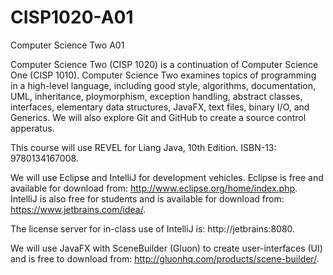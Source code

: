 # CISP1020-A01
Computer Science Two A01

Computer Science Two (CISP 1020) is a continuation of Computer Science One (CISP 1010). Computer Science Two examines topics of programming in a high-level language, including good style, algorithms, documentation, UML, inheritance, ploymorphism, exception handling, abstract classes, interfaces, elementary data structures, JavaFX, text files, binary I/O, and Generics. We will also explore Git and GitHub to create a source control apperatus.

This course will use REVEL for Liang Java, 10th Edition. ISBN-13: 9780134167008.

We will use Eclipse and IntelliJ for development vehicles. Eclipse is free and available for download from: http://www.eclipse.org/home/index.php. IntelliJ is also free for students and is available for download from: https://www.jetbrains.com/idea/.

The license server for in-class use of IntelliJ is: http://jetbrains:8080.

We will use JavaFX with SceneBuilder (Gluon) to create user-interfaces (UI) and is free to download from: http://gluonhq.com/products/scene-builder/.
